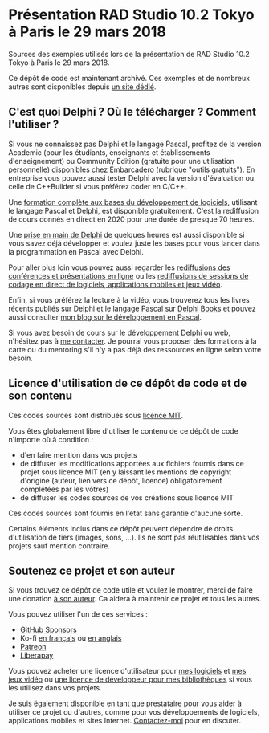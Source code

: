 # Présentation RAD Studio 10.2 Tokyo à Paris le 29 mars 2018

Sources des exemples utilisés lors de la présentation de RAD Studio 10.2 Tokyo à Paris le 29 mars 2018.

Ce dépôt de code est maintenant archivé. Ces exemples et de nombreux autres sont disponibles depuis [un site dédié](https://samples.developpeur-pascal.fr).

## C'est quoi Delphi ? Où le télécharger ? Comment l'utiliser ?

Si vous ne connaissez pas Delphi et le langage Pascal, profitez de la version Academic (pour les étudiants, enseignants et établissements d'enseignement) ou Community Edition (gratuite pour une utilisation personnelle) [disponibles chez Embarcadero](https://www.embarcadero.com/products/delphi) (rubrique "outils gratuits"). En entreprise vous pouvez aussi tester Delphi avec la version d'évaluation ou celle de C++Builder si vous préférez coder en C/C++.

Une [formation complète aux bases du développement de logiciels](https://apprendre-delphi.fr/apprendre-la-programmation-avec-delphi-2020.php), utilisant le langage Pascal et Delphi, est disponible gratuitement. C'est la rediffusion de cours donnés en direct en 2020 pour une durée de presque 70 heures.

Une [prise en main de Delphi](https://apprendre-delphi.fr/prise-en-main-de-delphi.html) de quelques heures est aussi disponible si vous savez déjà développer et voulez juste les bases pour vous lancer dans la programmation en Pascal avec Delphi.

Pour aller plus loin vous pouvez aussi regarder les [rediffusions des conférences et présentations en ligne](https://apprendre-delphi.fr/points-techniques-et-presentations-en-francais.html) ou les [rediffusions de sessions de codage en direct de logiciels, applications mobiles et jeux vidéo](https://serialstreameur.fr).

Enfin, si vous préférez la lecture à la vidéo, vous trouverez tous les livres récents publiés sur Delphi et le langage Pascal sur [Delphi Books](https://delphi-books.com) et pouvez aussi consulter [mon blog sur le développement en Pascal](https://developpeur-pascal.fr).

Si vous avez besoin de cours sur le développement Delphi ou web, n'hésitez pas à [me contacter](https://vasur.fr/about). Je pourrai vous proposer des formations à la carte ou du mentoring s'il n'y a pas déjà des ressources en ligne selon votre besoin.

## Licence d'utilisation de ce dépôt de code et de son contenu

Ces codes sources sont distribués sous [licence MIT](LICENSE).

Vous êtes globalement libre d'utiliser le contenu de ce dépôt de code n'importe où à condition :
* d'en faire mention dans vos projets
* de diffuser les modifications apportées aux fichiers fournis dans ce projet sous licence MIT (en y laissant les mentions de copyright d'origine (auteur, lien vers ce dépôt, licence) obligatoirement complétées par les vôtres)
* de diffuser les codes sources de vos créations sous licence MIT

Ces codes sources sont fournis en l'état sans garantie d'aucune sorte.

Certains éléments inclus dans ce dépôt peuvent dépendre de droits d'utilisation de tiers (images, sons, ...). Ils ne sont pas réutilisables dans vos projets sauf mention contraire.

## Soutenez ce projet et son auteur

Si vous trouvez ce dépôt de code utile et voulez le montrer, merci de faire une donation [à son auteur](https://github.com/DeveloppeurPascal). Ca aidera à maintenir ce projet et tous les autres.

Vous pouvez utiliser l'un de ces services :

* [GitHub Sponsors](https://github.com/sponsors/DeveloppeurPascal)
* Ko-fi [en français](https://ko-fi.com/patrick_premartin_fr) ou [en anglais](https://ko-fi.com/patrick_premartin_en)
* [Patreon](https://www.patreon.com/patrickpremartin)
* [Liberapay](https://liberapay.com/PatrickPremartin)

Vous pouvez acheter une licence d'utilisateur pour [mes logiciels](https://lic.olfsoftware.fr/products.php?lng=fr) et [mes jeux vidéo](https://lic.gamolf.fr/products.php?lng=fr) ou [une licence de développeur pour mes bibliothèques](https://lic.developpeur-pascal.fr/products.php?lng=fr) si vous les utilisez dans vos projets.

Je suis également disponible en tant que prestataire pour vous aider à utiliser ce projet ou d'autres, comme pour vos développements de logiciels, applications mobiles et sites Internet. [Contactez-moi](https://vasur.fr/about) pour en discuter.
